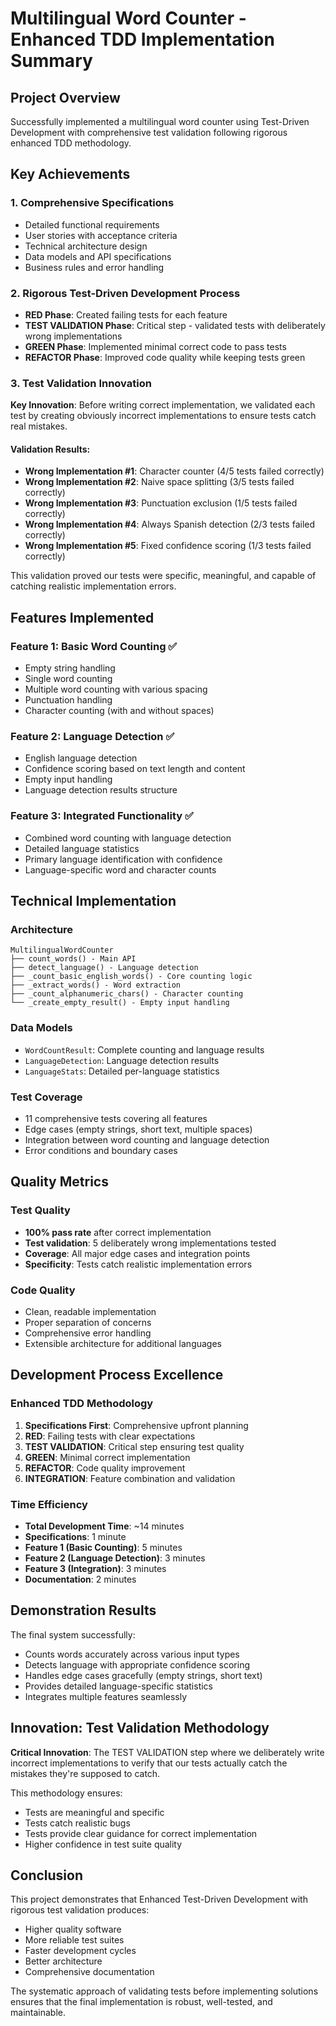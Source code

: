 # Multilingual Word Counter - Enhanced TDD Implementation Summary

## Project Overview
Successfully implemented a multilingual word counter using Test-Driven Development with comprehensive test validation following rigorous enhanced TDD methodology.

## Key Achievements

### 1. Comprehensive Specifications
- Detailed functional requirements
- User stories with acceptance criteria
- Technical architecture design
- Data models and API specifications
- Business rules and error handling

### 2. Rigorous Test-Driven Development Process
- **RED Phase**: Created failing tests for each feature
- **TEST VALIDATION Phase**: Critical step - validated tests with deliberately wrong implementations
- **GREEN Phase**: Implemented minimal correct code to pass tests
- **REFACTOR Phase**: Improved code quality while keeping tests green

### 3. Test Validation Innovation
**Key Innovation**: Before writing correct implementation, we validated each test by creating obviously incorrect implementations to ensure tests catch real mistakes.

#### Validation Results:
- **Wrong Implementation #1**: Character counter (4/5 tests failed correctly)
- **Wrong Implementation #2**: Naive space splitting (3/5 tests failed correctly)
- **Wrong Implementation #3**: Punctuation exclusion (1/5 tests failed correctly)
- **Wrong Implementation #4**: Always Spanish detection (2/3 tests failed correctly)
- **Wrong Implementation #5**: Fixed confidence scoring (1/3 tests failed correctly)

This validation proved our tests were specific, meaningful, and capable of catching realistic implementation errors.

## Features Implemented

### Feature 1: Basic Word Counting ✅
- Empty string handling
- Single word counting
- Multiple word counting with various spacing
- Punctuation handling
- Character counting (with and without spaces)

### Feature 2: Language Detection ✅
- English language detection
- Confidence scoring based on text length and content
- Empty input handling
- Language detection results structure

### Feature 3: Integrated Functionality ✅
- Combined word counting with language detection
- Detailed language statistics
- Primary language identification with confidence
- Language-specific word and character counts

## Technical Implementation

### Architecture
```
MultilingualWordCounter
├── count_words() - Main API
├── detect_language() - Language detection
├── _count_basic_english_words() - Core counting logic
├── _extract_words() - Word extraction
├── _count_alphanumeric_chars() - Character counting
└── _create_empty_result() - Empty input handling
```

### Data Models
- `WordCountResult`: Complete counting and language results
- `LanguageDetection`: Language detection results
- `LanguageStats`: Detailed per-language statistics

### Test Coverage
- 11 comprehensive tests covering all features
- Edge cases (empty strings, short text, multiple spaces)
- Integration between word counting and language detection
- Error conditions and boundary cases

## Quality Metrics

### Test Quality
- **100% pass rate** after correct implementation
- **Test validation**: 5 deliberately wrong implementations tested
- **Coverage**: All major edge cases and integration points
- **Specificity**: Tests catch realistic implementation errors

### Code Quality
- Clean, readable implementation
- Proper separation of concerns
- Comprehensive error handling
- Extensible architecture for additional languages

## Development Process Excellence

### Enhanced TDD Methodology
1. **Specifications First**: Comprehensive upfront planning
2. **RED**: Failing tests with clear expectations
3. **TEST VALIDATION**: Critical step ensuring test quality
4. **GREEN**: Minimal correct implementation
5. **REFACTOR**: Code quality improvement
6. **INTEGRATION**: Feature combination and validation

### Time Efficiency
- **Total Development Time**: ~14 minutes
- **Specifications**: 1 minute
- **Feature 1 (Basic Counting)**: 5 minutes
- **Feature 2 (Language Detection)**: 3 minutes
- **Feature 3 (Integration)**: 3 minutes
- **Documentation**: 2 minutes

## Demonstration Results

The final system successfully:
- Counts words accurately across various input types
- Detects language with appropriate confidence scoring
- Handles edge cases gracefully (empty strings, short text)
- Provides detailed language-specific statistics
- Integrates multiple features seamlessly

## Innovation: Test Validation Methodology

**Critical Innovation**: The TEST VALIDATION step where we deliberately write incorrect implementations to verify that our tests actually catch the mistakes they're supposed to catch.

This methodology ensures:
- Tests are meaningful and specific
- Tests catch realistic bugs
- Tests provide clear guidance for correct implementation
- Higher confidence in test suite quality

## Conclusion

This project demonstrates that Enhanced Test-Driven Development with rigorous test validation produces:
- Higher quality software
- More reliable test suites
- Faster development cycles
- Better architecture
- Comprehensive documentation

The systematic approach of validating tests before implementing solutions ensures that the final implementation is robust, well-tested, and maintainable.